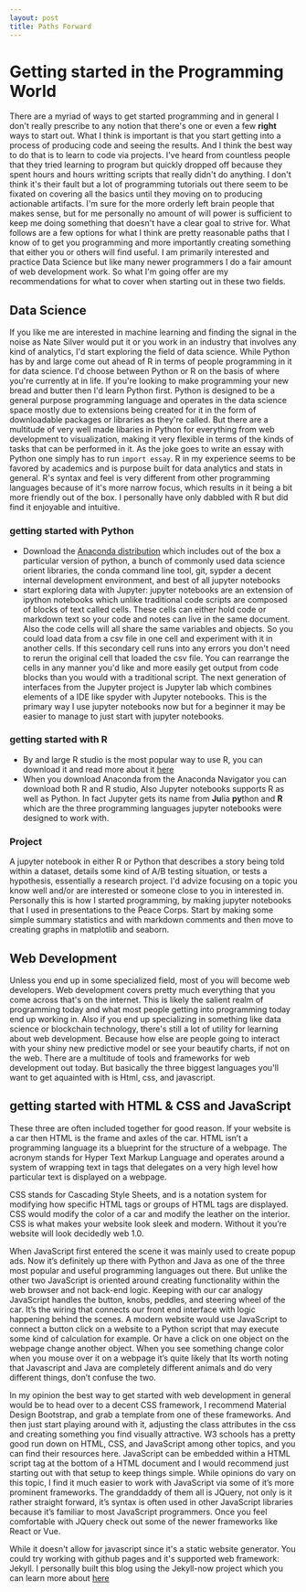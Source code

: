 ```yaml
---
layout: post
title: Paths Forward
---
```


# Getting started in the Programming World

There are a myriad of ways to get started programming and in general I don't really prescribe to any notion that there's one or even a few **right** ways to start out. What I think is important is that you start getting into a process of producing code and seeing the results. And I think the best way to do that is to learn to code via projects. I've heard from countless people that they tried learning to program but quickly dropped off because they spent hours and hours writting scripts that really didn't do anything. I don't think it's their fault but a lot of programming tutorials out there seem to be fixated on covering all the basics until they moving on to producing actionable artifacts. I'm sure for the more orderly left brain people that makes sense, but for me personally no amount of will power is sufficient to keep me doing something that doesn't have a clear goal to strive for. What follows are a few options for what I think are pretty reasonable paths that I know of to get you programming and more importantly creating something that either you or others will find useful. I am primarily interested and practice Data Science but like many newer programmers I do a fair amount of web development work. So what I'm going offer are my recommendations for what to cover when starting out in these two fields.  

## Data Science
If you like me are interested in machine learning and finding the signal in the noise as Nate Silver would put it or you work in an industry that involves any kind of analytics, I'd start exploring the field of data science. While Python has by and large come out ahead of R in terms of people programming in it for data science. I'd choose between Python or R on the basis of where you're currently at in life. If you're looking to make programming your new bread and butter then I'd learn Python first. Python is designed to be a general purpose programming language and operates in the data science space mostly due to extensions being created for it in the form of downloadable packages or libraries as they're called. But there are a multitude of very well made libaries in Python for everything from web development to visualization, making it very flexible in terms of the kinds of tasks that can be performed in it. As the joke goes to write an essay with Python one simply has to run `import essay`. R in my experience seems to be favored by academics and is purpose built for data analytics and stats in general. R's syntax and feel is very different from other programming languages because of it's more narrow focus, which results in it being a bit more friendly out of the box. I personally have only dabbled with R but did find it enjoyable and intuitive.

### getting started with Python
* Download the [Anaconda distribution](www.anaconda.org) which includes out of the box a particular version of python, a bunch of commonly used data science orient libraries, the conda command line tool, git, sypder a decent internal development environment, and best of all jupyter notebooks
* start exploring data with Jupyter: jupyter notebooks are an extension of ipython notebooks which unlike traditional code scripts are composed of blocks of text called cells. These cells can either hold code or markdown text so your code and notes can live in the same document. Also the code cells will all share the same variables and objects. So you could load data from a csv file in one cell and experiment with it in another cells. If this secondary cell runs into any errors you don't need to rerun the original cell that loaded the csv file. You can rearrange the cells in any manner you'd like and more easily get output from code blocks than you would with a traditional script. The next generation of interfaces from the Jupyter project is Jupyter lab which combines elements of a IDE like spyder with Jupyter notebooks. This is the primary way I use jupyter notebooks now but for a beginner it may be easier to manage to just start with jupyter notebooks.

### getting started with R
* By and large R studio is the most popular way to use R, you can download it and read more about it [here](https://support.rstudio.com/hc/en-us/articles/201141096-Getting-Started-with-R)
* When you download Anaconda from the Anaconda Navigator you can download both R and R studio, Also Jupyter notebooks supports R as well as Python. In fact Jupyter gets its name from **Ju**lia **py**thon and **R** which are the three programming languages jupyter notebooks were designed to work with.

### Project
A jupyter notebook in either R or Python that describes a story being told within a dataset, details some kind of A/B testing situation, or tests a hypothesis, essentially a research project. I'd advize focusing on a topic you know well and/or are interested or someone close to you in interested in. Personally this is how I started programming, by making jupyter notebooks that I used in presentations to the Peace Corps. Start by making some simple summary statistics and with markdown comments and then move to creating graphs in matplotlib and seaborn. 

## Web Development
Unless you end up in some specialized field, most of you will become web developers. Web development covers pretty much everything that you come across that's on the internet. This is likely the salient realm of programming today and what most people getting into programming today end up working in. Also if you end up specializing in something like data science or blockchain technology, there's still a lot of utility for learning about web development. Because how else are people going to interact with your shiny new predictive model or see your beautify charts, if not on the web. There are a multitude of tools and frameworks for web development out today. But basically the three biggest languages you'll want to get aquainted with is Html, css, and javascript.

## getting started with HTML & CSS and JavaScript

These three are often included together for good reason. If your website is a car then HTML is the frame and axles of the car. HTML isn’t a programming language its a blueprint for the structure of a webpage. The acronym stands for Hyper Text Markup Language and operates around a system of wrapping text in tags that delegates on a very high level how particular text is displayed on a webpage.

CSS stands for Cascading Style Sheets, and is a notation system for modifying how specific HTML tags or groups of HTML tags are displayed. CSS would modify the color of a car and modify the leather on the interior. CSS is what makes your website look sleek and modern. Without it you’re website will look decidedly web 1.0.

When JavaScript first entered the scene it was mainly used to create popup ads. Now it’s definitely up there with Python and Java as one of the three most popular and useful programming languages out there. But unlike the other two JavaScript is oriented around creating functionality within the web browser and not back-end logic. Keeping with our car analogy JavaScript handles the button, knobs, peddles, and steering wheel of the car. It’s the wiring that connects our front end interface with logic happening behind the scenes. A modern website would use JavaScript to connect a button click on a website to a Python script that may execute some kind of calculation for example. Or have a click on one object on the webpage change another object. When you see something change color when you mouse over it on a webpage it’s quite likely that Its worth noting that Javascript and Java are completely different animals and do very different things, don’t confuse the two.

In my opinion the best way to get started with web development in general would be to head over to a decent CSS framework, I recommend Material Design Bootstrap, and grab a template from one of these frameworks. And then just start playing around with it, adjusting the class attributes in the css and creating something you find visually attractive. W3 schools has a pretty good run down on HTML, CSS, and JavaScript among other topics, and you can find their resources here. JavaScript can be embedded within a HTML script tag at the bottom of a HTML document and I would recommend just starting out with that setup to keep things simple. While opinions do vary on this topic, I find it much easier to work with JavaScript via some of it’s more prominent frameworks. The granddaddy of them all is JQuery, not only is it rather straight forward, it’s syntax is often used in other JavaScript libraries because it’s familiar to most JavaScript programmers. Once you feel comfortable with JQuery check out some of the newer frameworks like React or Vue.

While it doesn't allow for javascript since it's a static website generator. You could try working with github pages and it's supported web framework: Jekyll. I personally built this blog using the Jekyll-now project which you can learn more about [here](https://www.smashingmagazine.com/2014/08/build-blog-jekyll-github-pages/)  

